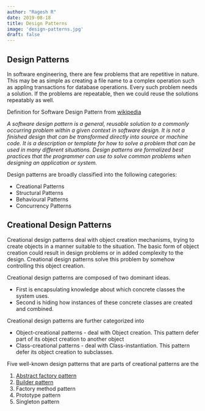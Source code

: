 ```yaml
---
author: "Ragesh R"
date: 2019-08-18
title: Design Patterns
image: 'design-patterns.jpg'
draft: false
---
```

## Design Patterns

In software engineering, there are few problems that are repetitive in nature. This may be as simple as creating a file name to a complex operation such as appling transactions for database operations. Every such problem needs a solution. If the problems are repeatable, then we could reuse the solutions repeatably as well.

Definition for Software Design Pattern from [wikipedia](https://en.wikipedia.org/wiki/Software_design_pattern)


*A software design pattern is a general, reusable solution to a commonly occurring problem within a given context in software design. It is not a finished design that can be transformed directly into source or machine code. It is a description or template for how to solve a problem that can be used in many different situations. Design patterns are formalized best practices that the programmer can use to solve common problems when designing an application or system.*


Design patterns are broadly classified into the following categories:

- Creational Patterns
- Structural Patterns
- Behavioural Patterns
- Concurrency Patterns

## Creational Design Patterns

Creational design patterns deal with object creation mechanisms, trying to create objects in a manner suitable to the situation. The basic form of object creation could result in design problems or in added complexity to the design. Creational design patterns solve this problem by somehow controlling this object creation.

Creational design patterns are composed of two dominant ideas. 
- First is encapsulating knowledge about which concrete classes the system uses.
- Second is hiding how instances of these concrete classes are created and combined.

Creational design patterns are further categorized into 
- Object-creational patterns - deal with Object creation. This pattern defer part of its object creation to another object 
- Class-creational patterns - deal with Class-instantiation. This pattern defer its object creation to subclasses.

Five well-known design patterns that are parts of creational patterns are the

 1. [Abstract factory pattern](abstract-factory-pattern)
 2. [Builder pattern](builder-pattern.md)
 3. Factory method pattern 
 4. Prototype pattern
 5. Singleton pattern
 